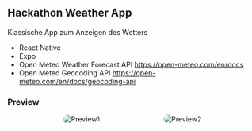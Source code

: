 ## Hackathon Weather App

Klassische App zum Anzeigen des Wetters

- React Native
- Expo
- Open Meteo Weather Forecast API https://open-meteo.com/en/docs
- Open Meteo Geocoding API https://open-meteo.com/en/docs/geocoding-api

### Preview

<div style="display: flex; justify-content: space-evenly; gap: 1rem;">
<img src="https://i.imgur.com/P2iXMHn.png" alt="Preview1" style="border-radius: 10px;" />
<img src="https://i.imgur.com/iduCq5x.png" alt="Preview2" style="border-radius: 10px;" />
</div>
